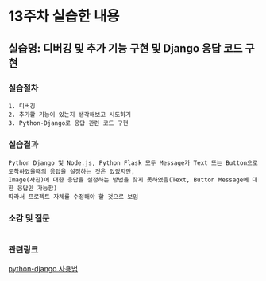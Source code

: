# 13주차 실습한 내용

## 실습명: 디버깅 및 추가 기능 구현 및 Django 응답 코드 구현

### 실습절차
```
1. 디버깅
2. 추가할 기능이 있는지 생각해보고 시도하기
3. Python-Django로 응답 관련 코드 구현
```

### 실습결과
```
Python Django 및 Node.js, Python Flask 모두 Message가 Text 또는 Button으로 도착하였을때의 응답을 설정하는 것은 있었지만,
Image(사진)에 대한 응답을 설정하는 방법을 찾지 못하였음(Text, Button Message에 대한 응답만 가능함)
따라서 프로젝트 자체를 수정해야 할 것으로 보임
```

### 소감 및 질문
```

```

### 관련링크

[python-django 사용법](https://tutorial.djangogirls.org/ko/)
